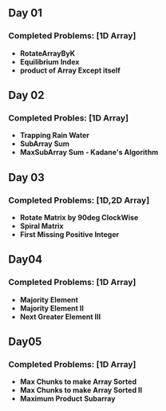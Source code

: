 ## Day 01

### Completed Problems: [1D Array]

 - **RotateArrayByK**
 - **Equilibrium Index**
 - **product of Array Except itself**

## Day 02

### Completed Probles: [1D Array]

 - **Trapping Rain Water**
 - **SubArray Sum**
 - **MaxSubArray Sum - Kadane's Algorithm**

## Day 03

### Completed Problems: [1D,2D Array]

 - **Rotate Matrix by 90deg ClockWise**
 - **Spiral Matrix**
 - **First Missing Positive Integer**

## Day04

### Completed Problems: [1D Array]

 - **Majority Element**
 - **Majority Element II**
 - **Next Greater Element III**

## Day05

### Completed Problems: [1D Array]

 - **Max Chunks to make Array Sorted**
 - **Max Chunks to make Array Sorted II**
 - **Maximum Product Subarray**

